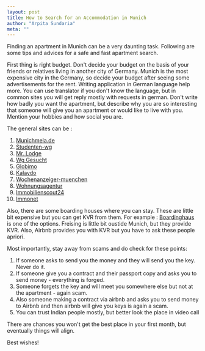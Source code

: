 ```yaml
---
layout: post
title: How to Search for an Accommodation in Munich
author: "Arpita Sundaria"
meta: ""
---
```


Finding an apartment in Munich can be a very daunting task. Following are some tips and advices for a safe and fast apartment search.

First thing is right budget. Don't decide your budget on the basis of your friends or relatives living in another city of Germany. Munich is the most expensive city in the Germany, so decide your budget after seeing some advertisements for the rent.
Writing application in German language help more. You can use translator if you don't know the language, but in common sites you will get reply mostly with requests in german. Don't write how badly you want the apartment, but describe why you are so interesting that someone will give you an apartment or would like to live with you. Mention your hobbies and how social you are.

The general sites can be :

1. [Munichmela.de](http://www.munichmela.de/) 
2. [Studenten-wg](http://www.studenten-wg.de/)
3. [Mr. Lodge](http://m.mrlodge.com/)
4. [Wg Gesucht](http://www.wg-gesucht.de/en/)
5. [Globimo](http://www.globimmo.net/en/for-rent)
6. [Kalaydo](http://m.kalaydo.de/)
7. [Wochenanzeiger-muenchen](http://www.wochenanzeiger-muenchen.de/anzeigen)
8. [Wohnungsagentur](http://www.cs-wohnungsagentur.de/)
9. [Immobilienscout24](http://www.immobilienscout24.de/m/search/)
10. [Immonet](http://mobil.immonet.de/)

Also, there are some boarding houses where you can stay. These are little bit expensive but you can get KVR from them. For example : [Boardinghaus](www.boardinghaus-freising.de) is one of the options. Freising is little bit oustide Munich, but they provide KVR. Also, Airbnb provides you with KVR but you have to ask these people apriori.

Most importantly, stay away from scams and do check for these points:

1. If someone asks to send you the money and they will send you the key. Never do it.
2. If someone give you a contract and their passport copy and asks you to send money - everything is forged.
3. Someone forgets the key and will meet you somewhere else but not at the apartment - again scam.
4. Also someone making a contract via airbnb and asks you to send money to Airbnb and then airbnb will give you keys is again a scam.
5. You can trust Indian people mostly, but better look the place in video call

There are chances you won't get the best place in your first month, but eventually things will align.

Best wishes!


